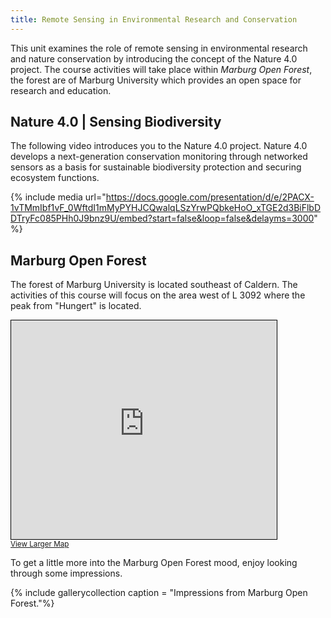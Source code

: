 ```yaml
---
title: Remote Sensing in Environmental Research and Conservation
---
```


This unit examines the role of remote sensing in environmental research and nature conservation by introducing the concept of the Nature 4.0 project. The course activities will take place within *Marburg Open Forest*, the forest are of Marburg University which provides an open space for research and education.

## Nature 4.0 | Sensing Biodiversity
The following video introduces you to the Nature 4.0 project. Nature 4.0 develops a next-generation conservation monitoring through networked sensors as a basis for sustainable biodiversity protection and securing ecosystem functions.

{% include media url="https://docs.google.com/presentation/d/e/2PACX-1vTMmIbf1vF_0WftdI1mMyPYHJCQwalqLSzYrwPQbkeHoO_xTGE2d3BiFlbDDTryFc085PHh0J9bnz9U/embed?start=false&loop=false&delayms=3000" %}


## Marburg Open Forest
The forest of Marburg University is located southeast of Caldern. The activities of this course will focus on the area west of L 3092 where the peak from "Hungert" is located. 

<iframe width="425" height="350" frameborder="0" scrolling="no" marginheight="0" marginwidth="0" src="https://www.openstreetmap.org/export/embed.html?bbox=8.641090393066408%2C50.800890076749255%2C8.784427642822267%2C50.85694727337784&amp;layer=mapnik" style="border: 1px solid black"></iframe><br/><small><a href="https://www.openstreetmap.org/#map=14/50.8289/8.7128" target="_blank">View Larger Map</a></small>

To get a little more into the Marburg Open Forest mood, enjoy looking through some impressions.

{% include gallerycollection caption = "Impressions from Marburg Open Forest."%}



